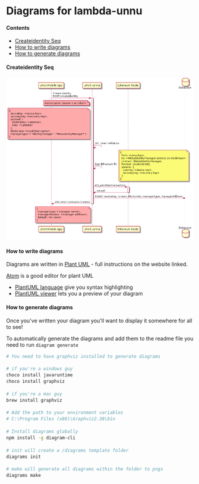 # Diagrams for lambda-unnu

#### Contents

- [Createidentity Seq](#createidentity-seq)
- [How to write diagrams](#how-to-write-diagrams)
- [How to generate diagrams](#how-to-generate-diagrams)

#### Createidentity Seq
![Createidentity Seq](./img/createIdentity.seq.png)

#### How to write diagrams

Diagrams are written in [Plant UML](http://plantuml.com/) - full instructions on the website linked.

[Atom](https://atom.io) is a good editor for plant UML

 - [PlantUML language](https://atom.io/packages/language-plantuml) give you syntax highlighting
 - [PlantUML viewer](https://atom.io/packages/plantuml-viewer) lets you a preview of your diagram

#### How to generate diagrams

Once you've written your diagram you'll want to display it somewhere for all to see!

To automatically generate the diagrams and add them to the readme file you need to run `diagram generate`

```sh
# You need to have graphviz installed to generate diagrams

# if you're a windows guy
choco install javaruntime
choco install graphviz

# if you're a mac guy
brew install graphviz

# Add the path to your environment variables
# C:\Program Files (x86)\Graphviz2.38\bin

# Install diagrams globally
npm install -g diagram-cli

# init will create a /diagrams template folder
diagrams init

# make will generate all diagrams within the folder to pngs
diagrams make
```

